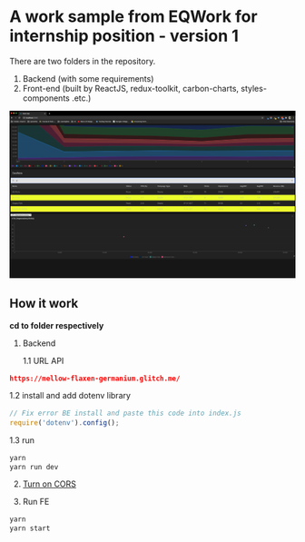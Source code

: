 # A work sample from EQWork for internship position - version 1

There are two folders in the repository.

1. Backend (with some requirements)
2. Front-end (built by ReactJS, redux-toolkit, carbon-charts, styles-components .etc.)

![Final](images/Final.png)

## How it work

**cd to folder respectively**

1. Backend

   1.1 URL API

```json
https://mellow-flaxen-germanium.glitch.me/

```

1.2 install and add dotenv library

```javascript
// Fix error BE install and paste this code into index.js
require('dotenv').config();
```

1.3 run

```nodejs
yarn
yarn run dev
```

2. [Turn on CORS](https://www.moesif.com/blog/technical/cors/Authoritative-Guide-to-CORS-Cross-Origin-Resource-Sharing-for-REST-APIs/)

3. Run FE

```nodejs
yarn
yarn start
```
